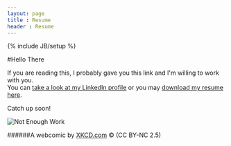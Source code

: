 ```yaml
---
layout: page
title : Resume
header : Resume
---
```

{% include JB/setup %}

#Hello There

If you are reading this, I probably gave you this link and I'm willing to work with you.<br>
You can [take a look at my LinkedIn profile](http://ph.linkedin.com/in/gianfaye/) or you may [download my resume here](/assets/docs/gian-faye-paguirigan-resume.pdf).

Catch up soon! <br>

![Not Enough Work](http://imgs.xkcd.com/comics/not_enough_work.png)

######A webcomic by [XKCD.com](http://xkcd.com/554/) &copy; (CC BY-NC 2.5) 

